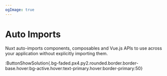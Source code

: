 ```yaml
---
ogImage: true
---
```


# Auto Imports

Nuxt auto-imports components, composables and Vue.js APIs to use across your application without explicitly importing them.

:ButtonShowSolution{.bg-faded.px4.py2.rounded.border.border-base.hover:bg-active.hover:text-primary.hover:border-primary:50}
